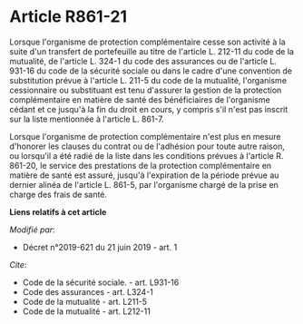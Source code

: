 # Article R861-21

Lorsque l'organisme de protection complémentaire cesse son activité à la suite d'un transfert de portefeuille au titre de
l'article L. 212-11 du code de la mutualité, de l'article L. 324-1 du code des assurances ou de l'article L. 931-16 du code
de la sécurité sociale ou dans le cadre d'une convention de substitution prévue à l'article L. 211-5 du code de la mutualité,
l'organisme cessionnaire ou substituant est tenu d'assurer la gestion de la protection complémentaire en matière de santé des
bénéficiaires de l'organisme cédant et ce jusqu'à la fin du droit en cours, y compris s'il n'est pas inscrit sur la liste
mentionnée à l'article L. 861-7.

Lorsque l'organisme de protection complémentaire n'est plus en mesure d'honorer les clauses du contrat ou de l'adhésion pour
toute autre raison, ou lorsqu'il a été radié de la liste dans les conditions prévues à l'article R. 861-20, le service des
prestations de la protection complémentaire en matière de santé est assuré, jusqu'à l'expiration de la période prévue au
dernier alinéa de l'article L. 861-5, par l'organisme chargé de la prise en charge des frais de santé.

**Liens relatifs à cet article**

_Modifié par_:

  - Décret n°2019-621 du 21 juin 2019 - art. 1

_Cite_:

  - Code de la sécurité sociale. - art. L931-16
  - Code des assurances - art. L324-1
  - Code de la mutualité - art. L211-5
  - Code de la mutualité - art. L212-11
